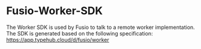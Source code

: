 
# Fusio-Worker-SDK

The Worker SDK is used by Fusio to talk to a remote worker implementation.
The SDK is generated based on the following specification:
https://app.typehub.cloud/d/fusio/worker

